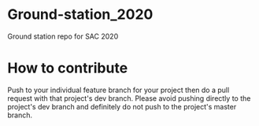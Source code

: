 # Ground-station_2020
Ground station repo for SAC 2020

# How to contribute
Push to your individual feature branch for your project then do a pull request with that project's dev branch. Please avoid pushing directly to the project's dev branch and definitely do not push to the project's master branch.


